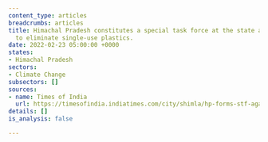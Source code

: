 ```yaml
---
content_type: articles
breadcrumbs: articles
title: Himachal Pradesh constitutes a special task force at the state and district-level
  to eliminate single-use plastics.
date: 2022-02-23 05:00:00 +0000
states:
- Himachal Pradesh
sectors:
- Climate Change
subsectors: []
sources:
- name: Times of India
  url: https://timesofindia.indiatimes.com/city/shimla/hp-forms-stf-against-single-use-plastics/articleshow/89627669.cms
details: []
is_analysis: false

---
```

